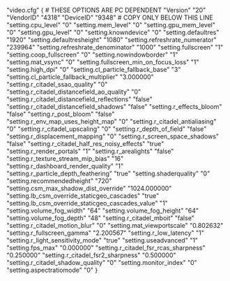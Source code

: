 "video.cfg"
{
	# THESE OPTIONS ARE PC DEPENDENT
	"Version"		"20"
	"VendorID"		"4318"
	"DeviceID"		"9348"
	# COPY ONLY BELOW THIS LINE
	"setting.cpu_level"		"0"
	"setting.mem_level"		"0"
	"setting.gpu_mem_level"		"0"
	"setting.gpu_level"		"0"
	"setting.knowndevice"		"0"
	"setting.defaultres"		"1920"
	"setting.defaultresheight"		"1080"
	"setting.refreshrate_numerator"		"239964"
	"setting.refreshrate_denominator"		"1000"
	"setting.fullscreen"		"1"
	"setting.coop_fullscreen"		"0"
	"setting.nowindowborder"		"1"
	"setting.mat_vsync"		"0"
	"setting.fullscreen_min_on_focus_loss"		"1"
	"setting.high_dpi"		"0"
	"setting.cl_particle_fallback_base"		"3"
	"setting.cl_particle_fallback_multiplier"		"3.000000"
	"setting.r_citadel_ssao_quality"		"0"
	"setting.r_citadel_distancefield_ao_quality"		"0"
	"setting.r_citadel_distancefield_reflections"		"false"
	"setting.r_citadel_distancefield_shadows"		"false"
	"setting.r_effects_bloom"		"false"
	"setting.r_post_bloom"		"false"
	"setting.r_env_map_uses_height_map"		"0"
	"setting.r_citadel_antialiasing"		"0"
	"setting.r_citadel_upscaling"		"0"
	"setting.r_depth_of_field"		"false"
	"setting.r_displacement_mapping"		"0"
	"setting.r_screen_space_shadows"		"false"
	"setting.r_citadel_half_res_noisy_effects"		"true"
	"setting.r_render_portals"		"1"
	"setting.r_arealights"		"false"
	"setting.r_texture_stream_mip_bias"		"16"
	"setting.r_dashboard_render_quality"		"1"
	"setting.r_particle_depth_feathering"		"true"
	"setting.shaderquality"		"0"
	"setting.recommendedheight"		"720"
	"setting.csm_max_shadow_dist_override"		"1024.000000"
	"setting.lb_csm_override_staticgeo_cascades"		"true"
	"setting.lb_csm_override_staticgeo_cascades_value"		"1"
	"setting.volume_fog_width"		"64"
	"setting.volume_fog_height"		"64"
	"setting.volume_fog_depth"		"48"
	"setting.r_citadel_mboit"		"false"
	"setting.r_citadel_motion_blur"		"0"
	"setting.mat_viewportscale"		"0.802632"
	"setting.r_fullscreen_gamma"		"2.200567"
	"setting.r_low_latency"		"1"
	"setting.r_light_sensitivity_mode"		"true"
	"setting.useadvanced"		"1"
	"setting.fps_max"		"0.000000"
	"setting.r_citadel_fsr_rcas_sharpness"		"0.250000"
	"setting.r_citadel_fsr2_sharpness"		"0.500000"
	"setting.r_citadel_shadow_quality"		"0"
	"setting.monitor_index"		"0"
	"setting.aspectratiomode"		"0"
}

